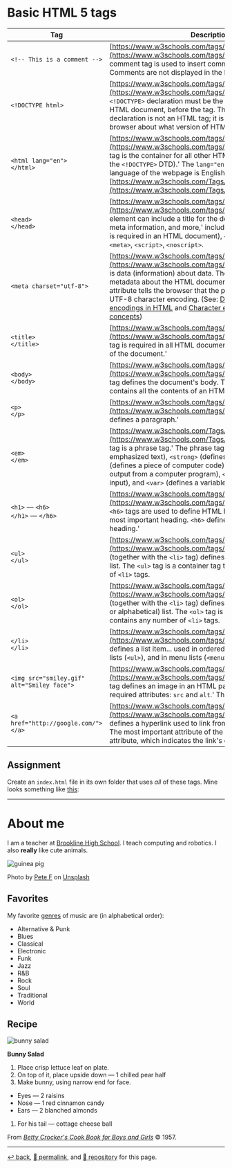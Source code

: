 <style
  type="text/css"> 
  table:nth-of-type(1) th:nth-child(1) { width: 300px; } /* 30 * 10 */
</style>

# Basic HTML 5 tags


| Tag | Description |
| --- | --- |
| `<!-- This is a comment -->` | [https://www.w3schools.com/tags/tag_comment.asp](https://www.w3schools.com/tags/tag_comment.asp) 'The comment tag is used to insert comments in the source code. Comments are not displayed in the browsers.' |
| `<!DOCTYPE html>` | [https://www.w3schools.com/tags/tag_doctype.asp](https://www.w3schools.com/tags/tag_doctype.asp) 'The `<!DOCTYPE>` declaration must be the very first thing in your HTML document, before the <html> tag. The <!DOCTYPE> declaration is not an HTML tag; it is an instruction to the web browser about what version of HTML the page is written in.' |
| `<html lang="en">`<br>`</html>` | [https://www.w3schools.com/tags/tag_html.asp](https://www.w3schools.com/tags/tag_html.asp) 'The `<html>` tag is the container for all other HTML elements (except for the `<!DOCTYPE>` DTD).' The `lang="en"` attribute specifies the language of the webpage is English. (See: [https://www.w3schools.com/Tags/ref_language_codes.asp](https://www.w3schools.com/Tags/ref_language_codes.asp)) |
| `<head>`<br>`</head>` |[https://www.w3schools.com/tags/tag_head.asp](https://www.w3schools.com/tags/tag_head.asp) 'The `<head>` element can include a title for the document, scripts, styles, meta information, and more,' including:  `<title>` (this element is required in an HTML document), `<style>`, `<base>`, `<link>`, `<meta>`, `<script>`, `<noscript>`. |
| `<meta charset="utf-8">` | [https://www.w3schools.com/tags/tag_meta.asp](https://www.w3schools.com/tags/tag_meta.asp) 'Metadata is data (information) about data. The `<meta>` tag provides metadata about the HTML document.' The `charset="utf-8"` attribute tells the browser that the page is encoded using UTF-8 character encoding. (See: [Declaring character encodings in HTML](https://www.w3.org/International/questions/qa-html-encoding-declarations) and [Character encodings: Essential concepts](https://www.w3.org/International/articles/definitions-characters/)) |
| `<title>`<br>`</title>` |[https://www.w3schools.com/tags/tag_title.asp](https://www.w3schools.com/tags/tag_title.asp) 'The `<title>` tag is required in all HTML documents and it defines the title of the document.' |
| `<body>`<br>`</body>` |[https://www.w3schools.com/tags/tag_body.asp](https://www.w3schools.com/tags/tag_body.asp) 'The `<body>` tag defines the document's body. The `<body>` element contains all the contents of an HTML document...' |
| `<p>`<br>`</p>` |[https://www.w3schools.com/tags/tag_p.asp](https://www.w3schools.com/tags/tag_p.asp) 'The `<p>` tag defines a paragraph.' |
| `<em>`<br>`</em>` | [https://www.w3schools.com/Tags/tag_em.asp](https://www.w3schools.com/Tags/tag_em.asp) 'The `<em>` tag is a phrase tag.' The phrase tags are: '`<em>` (renders as emphasized text), `<strong>` (defines important text), `<code>` (defines a piece of computer code), `<samp>` (defines sample output from a computer program), `<kbd>` (defines keyboard input), and `<var>` (defines a variable).' |
| `<h1>` &mdash; `<h6>`<br>`</h1>` &mdash; `</h6>` | [https://www.w3schools.com/tags/tag_hn.asp](https://www.w3schools.com/tags/tag_hn.asp) 'The `<h1>` to `<h6>` tags are used to define HTML headings. `<h1>` defines the most important heading. `<h6>` defines the least important heading.' |
| `<ul>`<br>`</ul>` | [https://www.w3schools.com/tags/tag_ul.asp](https://www.w3schools.com/tags/tag_ul.asp) The `<ul>` tag (together with the `<li>` tag) defines an unordered (bulleted) list. The `<ul>` tag is a container tag that contains any number of `<li>` tags. |
| `<ol>`<br>`</ol>` |[https://www.w3schools.com/tags/tag_ol.asp](https://www.w3schools.com/tags/tag_ol.asp) The `<ol>` tag (together with the `<li>` tag) defines an unordered (numerical or alphabetical) list. The `<ol>` tag is a container tag that contains any number of `<li>` tags. |
| `</li>`<br>`</li>` |[https://www.w3schools.com/tags/tag_li.asp](https://www.w3schools.com/tags/tag_li.asp) 'The `<li>` tag defines a list item... used in ordered lists (`<ol>`), unordered lists (`<ul>`), and in menu lists (`<menu>`).' |
| `<img src="smiley.gif" alt="Smiley face">` | [https://www.w3schools.com/tags/tag_img.asp](https://www.w3schools.com/tags/tag_img.asp) 'The `<img>` tag defines an image in an HTML page. The `<img>` tag has two required attributes: `src` and `alt`.' The `<img>` tag is a void tag. |
| `<a href="http://google.com/">`<br>`</a>` | [https://www.w3schools.com/tags/tag_a.asp](https://www.w3schools.com/tags/tag_a.asp) 'The `<a>` tag defines a hyperlink used to link from one page to another. The most important attribute of the `<a>` element is the `href` attribute, which indicates the link's destination.'

## Assignment

Create an `index.html` file in its own folder that uses *all* of these tags. Mine looks something like [this](https://psb-david-petty.github.io/psb-2019-2020-s1-www/www/first/):

<hr>

# About me

I am a teacher at [Brookline High School](http://j.mp/psb_david_petty). I teach computing and robotics. I also **really** like cute animals.

![guinea pig](https://images.unsplash.com/photo-1645287712615-4a3968515cb3?ixlib=rb-1.2.1&ixid=MnwxMjA3fDB8MHxwaG90by1wYWdlfHx8fGVufDB8fHx8&auto=format&fit=crop&w=545&q=80)

Photo by <a href="https://unsplash.com/@pete_2112?utm_source=unsplash&utm_medium=referral&utm_content=creditCopyText">Pete F</a> on <a href="https://unsplash.com/s/photos/guinea-pig?utm_source=unsplash&utm_medium=referral&utm_content=creditCopyText">Unsplash</a>

## Favorites

My favorite [genres](https://en.wikipedia.org/wiki/List_of_music_genres_and_styles) of music are (in alphabetical order):

- Alternative & Punk
- Blues
- Classical
- Electronic
- Funk
- Jazz
- R&B
- Rock
- Soul
- Traditional
- World

## Recipe

![bunny salad](https://drive.google.com/uc?id=1F2zVrWaUSjdw0rGR_0d9jjBdKlYCk2hh)

**Bunny Salad**

1. Place crisp lettuce leaf on plate.
1. On top of it, place upside down — 1 chilled pear half
1. Make bunny, using narrow end for face.
  - Eyes — 2 raisins
  - Nose — 1 red cinnamon candy
  - Ears — 2 blanched almonds
1. For his tail — cottage cheese ball

From [*Betty Crocker's Cook Book for Boys and Girls*](https://isbn.nu/9780764526343) &copy; 1957.

<hr>

[&#8617; back](https://psb-david-petty.github.io/www-tutorial/doc/), [&#128279; permalink](https://psb-david-petty.github.io/www-tutorial/doc/basic-tags.html), and [&#128297; repository](https://github.com/psb-david-petty/www-tutorial/blob/main/doc/basic-tags.md) for this page.
